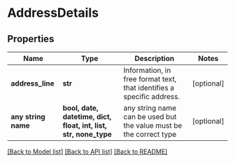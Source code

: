 # AddressDetails


## Properties
Name | Type | Description | Notes
------------ | ------------- | ------------- | -------------
**address_line** | **str** | Information, in free format text, that identifies a specific address. | [optional] 
**any string name** | **bool, date, datetime, dict, float, int, list, str, none_type** | any string name can be used but the value must be the correct type | [optional]

[[Back to Model list]](../README.md#documentation-for-models) [[Back to API list]](../README.md#documentation-for-api-endpoints) [[Back to README]](../README.md)


